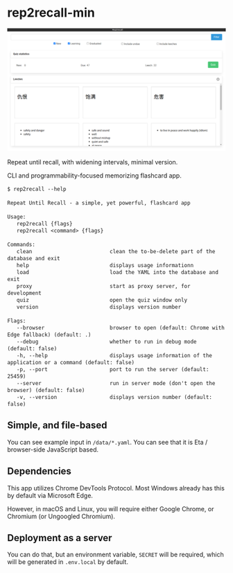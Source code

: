 # rep2recall-min

![](/docs/2021-06-13_14-23.png)

Repeat until recall, with widening intervals, minimal version.

CLI and programmability-focused memorizing flashcard app.

```
$ rep2recall --help

Repeat Until Recall - a simple, yet powerful, flashcard app

Usage:
   rep2recall {flags}
   rep2recall <command> {flags}

Commands: 
   clean                         clean the to-be-delete part of the database and exit
   help                          displays usage informationn
   load                          load the YAML into the database and exit
   proxy                         start as proxy server, for development
   quiz                          open the quiz window only
   version                       displays version number

Flags: 
   --browser                     browser to open (default: Chrome with Edge fallback) (default: .)
   --debug                       whether to run in debug mode (default: false)
   -h, --help                    displays usage information of the application or a command (default: false)
   -p, --port                    port to run the server (default: 25459)
   --server                      run in server mode (don't open the browser) (default: false)
   -v, --version                 displays version number (default: false)
```

## Simple, and file-based

You can see example input in `/data/*.yaml`. You can see that it is Eta / browser-side JavaScript based.

## Dependencies

This app utilizes Chrome DevTools Protocol. Most Windows already has this by default via Microsoft Edge.

However, in macOS and Linux, you will require either Google Chrome, or Chromium (or Ungoogled Chromium).

## Deployment as a server

You can do that, but an environment variable, `SECRET` will be required, which will be generated in `.env.local` by default.
